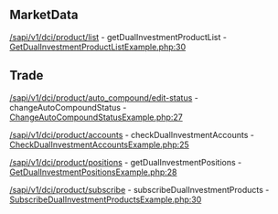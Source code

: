 ## MarketData

[/sapi/v1/dci/product/list](https://developers.binance.com/docs/dual_investment/market-data/Get-Dual-Investment-product-list) - getDualInvestmentProductList - [GetDualInvestmentProductListExample.php:30](/examples/dual-investment/marketdata/GetDualInvestmentProductListExample.php#L30)

## Trade

[/sapi/v1/dci/product/auto_compound/edit-status](https://developers.binance.com/docs/dual_investment/trade/Change-Auto-Compound-status) - changeAutoCompoundStatus - [ChangeAutoCompoundStatusExample.php:27](/examples/dual-investment/trade/ChangeAutoCompoundStatusExample.php#L27)

[/sapi/v1/dci/product/accounts](https://developers.binance.com/docs/dual_investment/trade/Check-Dual-Investment-accounts) - checkDualInvestmentAccounts - [CheckDualInvestmentAccountsExample.php:25](/examples/dual-investment/trade/CheckDualInvestmentAccountsExample.php#L25)

[/sapi/v1/dci/product/positions](https://developers.binance.com/docs/dual_investment/trade/Get-Dual-Investment-positions) - getDualInvestmentPositions - [GetDualInvestmentPositionsExample.php:28](/examples/dual-investment/trade/GetDualInvestmentPositionsExample.php#L28)

[/sapi/v1/dci/product/subscribe](https://developers.binance.com/docs/dual_investment/trade/Subscribe-Dual-Investment-products) - subscribeDualInvestmentProducts - [SubscribeDualInvestmentProductsExample.php:30](/examples/dual-investment/trade/SubscribeDualInvestmentProductsExample.php#L30)

